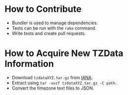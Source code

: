 # How to Contribute

* Bundler is used to manage dependencies.
* Tests can be run with the `rake` command.
* Write tests and create pull requests.

# How to Acquire New TZData Information

* Download `tzdataXYZ.tar.gz` from [IANA](http://www.iana.org/time-zones).
* Extract using `tar -xvzf tzdataXYZ.tar.gz -C path`.
* Convert the timezone text files to JSON.
